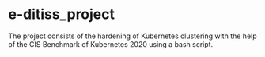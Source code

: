 # e-ditiss_project

The project consists of the hardening of Kubernetes clustering with the help of the CIS Benchmark of Kubernetes 2020 using a bash script.
